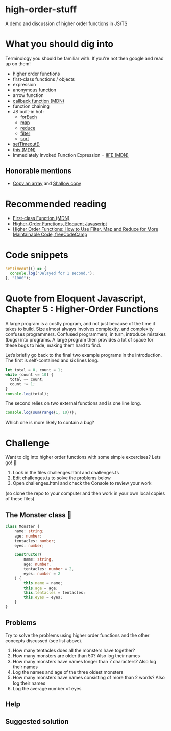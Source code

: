 # high-order-stuff
A demo and discussion of higher order functions in JS/TS

# What you should dig into
Terminology you should be familiar with. If you're not then google and read up on them!
- higher order functions
- first-class functions / objects
- expression
- anonymous function
- arrow function
- [callback function (MDN)](https://developer.mozilla.org/en-US/docs/Glossary/Callback_function)
- function chaining
- JS built-in hof: 
   - [forEach](https://developer.mozilla.org/en-US/docs/Web/JavaScript/Reference/Global_Objects/Array/forEach)
   - [map](https://developer.mozilla.org/en-US/docs/Web/JavaScript/Reference/Global_Objects/Array/map)
   - [reduce](https://developer.mozilla.org/en-US/docs/Web/JavaScript/Reference/Global_Objects/Array/reduce)
   - [filter](https://developer.mozilla.org/en-US/docs/Web/JavaScript/Reference/Global_Objects/Array/filter)
   - [sort](https://developer.mozilla.org/en-US/docs/Web/JavaScript/Reference/Global_Objects/Array/sort)
- [setTimeout()](https://developer.mozilla.org/en-US/docs/Web/API/setTimeout)
- [this (MDN)](https://developer.mozilla.org/en-US/docs/Web/JavaScript/Reference/Operators/this#as_an_object_method)
- Immediately Invoked Function Expression = [IIFE (MDN)](https://developer.mozilla.org/en-US/docs/Glossary/IIFE)

## Honorable mentions
- [Copy an array](https://developer.mozilla.org/en-US/docs/Web/JavaScript/Reference/Global_Objects/Array#copy_an_array) and [Shallow copy](https://developer.mozilla.org/en-US/docs/Glossary/Shallow_copy)

# Recommended reading
- [First-class Function (MDN)](https://developer.mozilla.org/en-US/docs/Glossary/First-class_Function)
- [Higher-Order Functions, Eloquent Javascript](https://eloquentjavascript.net/05_higher_order.html)
- [Higher Order Functions: How to Use Filter, Map and Reduce for More Maintainable Code, freeCodeCamp](https://www.freecodecamp.org/news/higher-order-functions-in-javascript-d9101f9cf528/)

# Code snippets
```js
setTimeout(() => {
  console.log("Delayed for 1 second.");
}, "1000");
```

# Quote from Eloquent Javascript, Chapter 5 : Higher-Order Functions
A large program is a costly program, and not just because of the time it takes to build. Size almost always involves complexity, and complexity confuses programmers. Confused programmers, in turn, introduce mistakes (bugs) into programs. A large program then provides a lot of space for these bugs to hide, making them hard to find.

Let’s briefly go back to the final two example programs in the introduction. The first is self-contained and six lines long.

```js
let total = 0, count = 1;
while (count <= 10) {
  total += count;
  count += 1;
}
console.log(total);
```

The second relies on two external functions and is one line long.

```js
console.log(sum(range(1, 10)));
```

Which one is more likely to contain a bug?

# Challenge
Want to dig into higher order functions with some simple excercises? Lets go! 💪

1. Look in the files challenges.html and challenges.ts
2. Edit challenges.ts to solve the problems below
3. Open challenges.html and check the Console to review your work

(so clone the repo to your computer and then work in your own local copies of these files)

## The Monster class  🐙
```ts
class Monster {
    name: string;
    age: number;
    tentacles: number;
    eyes: number;

    constructor(
        name: string,
        age: number,
        tentacles: number = 2,
        eyes: number = 2
    ) {
        this.name = name;
        this.age = age;
        this.tentacles = tentacles;
        this.eyes = eyes;
    }
}
```

## Problems
Try to solve the problems using higher order functions and the other concepts discussed (see list above).

1. How many tentacles does all the monsters have together?
2. How many monsters are older than 50? Also log their names
3. How many monsters have names longer than 7 characters? Also log their names
4. Log the names and age of the three oldest monsters
5. How many monsters have names consisting of more than 2 words? Also log their names
6. Log the average number of eyes

## Help

## Suggested solution